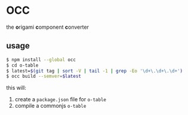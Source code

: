 # OCC
the **o**rigami **c**omponent **c**onverter

## usage

```sh
$ npm install --global occ
$ cd o-table
$ latest=$(git tag | sort -V | tail -1 | grep -Eo '\d+\.\d+\.\d+')
$ occ build --semver=$latest
```

this will:

1. create a `package.json` file for `o-table`
2. compile a commonjs `o-table`
